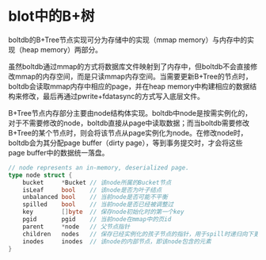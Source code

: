 # blot中的B+树
boltdb的B+Tree节点实现可分为存储中的实现（mmap memory）与内存中的实现（heap memory）两部分。

虽然boltdb通过mmap的方式将数据库文件映射到了内存中，但boltdb不会直接修改mmap的内存空间，而是只读mmap内存空间。当需要更新B+Tree的节点时，boltdb会读取mmap内存中相应的page，并在heap memory中构建相应的数据结构来修改，最后再通过pwrite+fdatasync的方式写入底层文件。

B+Tree节点内存部分主要由node结构体实现。boltdb中node是按需实例化的，对于不需要修改的node，boltdb直接从page中读取数据；而当boltdb需要修改B+Tree的某个节点时，则会将该节点从page实例化为node。在修改node时，boltdb会为其分配page buffer（dirty page），等到事务提交时，才会将这些page buffer中的数据统一落盘。

```go
// node represents an in-memory, deserialized page.
type node struct {
	bucket     *Bucket // 该node所属的Bucket节点
	isLeaf     bool    // 该node是否为叶子结点
	unbalanced bool    // 当前node是否可能不平衡
	spilled    bool    // 当前node是否已经被调整过
	key        []byte  // 保存node初始化时的第一个key
	pgid       pgid    // 当前node在mmap中的页id
	parent     *node   // 父节点指针
	children   nodes   // 保存已经实例化的孩子节点的指针，用于spill时递归向下更新node
	inodes     inodes  // 该node的内部节点，即该node包含的元素
}
```